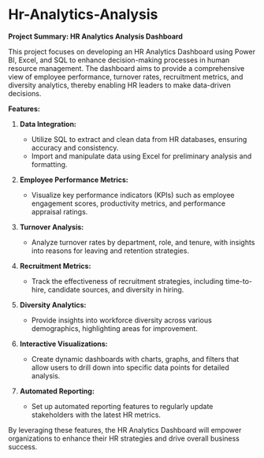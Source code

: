 # Hr-Analytics-Analysis

**Project Summary: HR Analytics Analysis Dashboard**

This project focuses on developing an HR Analytics Dashboard using Power BI, Excel, and SQL to enhance decision-making processes in human resource management. The dashboard aims to provide a comprehensive view of employee performance, turnover rates, recruitment metrics, and diversity analytics, thereby enabling HR leaders to make data-driven decisions.

**Features:**

1. **Data Integration:**
   - Utilize SQL to extract and clean data from HR databases, ensuring accuracy and consistency.
   - Import and manipulate data using Excel for preliminary analysis and formatting.

2. **Employee Performance Metrics:**
   - Visualize key performance indicators (KPIs) such as employee engagement scores, productivity metrics, and performance appraisal ratings.

3. **Turnover Analysis:**
   - Analyze turnover rates by department, role, and tenure, with insights into reasons for leaving and retention strategies.

4. **Recruitment Metrics:**
   - Track the effectiveness of recruitment strategies, including time-to-hire, candidate sources, and diversity in hiring.

5. **Diversity Analytics:**
   - Provide insights into workforce diversity across various demographics, highlighting areas for improvement.

6. **Interactive Visualizations:**
   - Create dynamic dashboards with charts, graphs, and filters that allow users to drill down into specific data points for detailed analysis.

7. **Automated Reporting:**
   - Set up automated reporting features to regularly update stakeholders with the latest HR metrics.

By leveraging these features, the HR Analytics Dashboard will empower organizations to enhance their HR strategies and drive overall business success.
